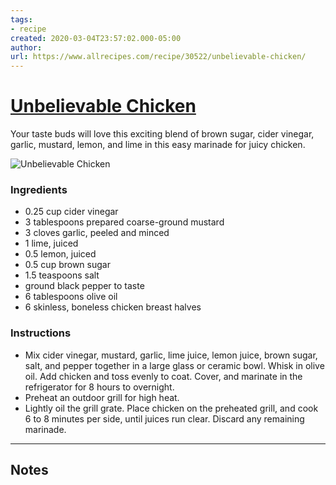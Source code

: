 ```yaml
---
tags: 
- recipe 
created: 2020-03-04T23:57:02.000-05:00
author: 
url: https://www.allrecipes.com/recipe/30522/unbelievable-chicken/ 
---
```


# [Unbelievable Chicken](https://www.allrecipes.com/recipe/30522/unbelievable-chicken/)

Your taste buds will love this exciting blend of brown sugar, cider vinegar, garlic, mustard, lemon, and lime in this easy marinade for juicy chicken.

![Unbelievable Chicken](https://www.allrecipes.com/thmb/vE01JWD-n6XHFkaZj5IS4OSXL5A=/1500x0/filters:no_upscale():max_bytes(150000):strip_icc()/30522unbelievable-chickenlutzflcat4x3-a66f97fdabf443489e7cef519f47f638.jpg)

### Ingredients

- 0.25 cup cider vinegar
- 3 tablespoons prepared coarse-ground mustard
- 3 cloves garlic, peeled and minced
- 1 lime, juiced
- 0.5 lemon, juiced
- 0.5 cup brown sugar
- 1.5 teaspoons salt
- ground black pepper to taste
- 6 tablespoons olive oil
- 6 skinless, boneless chicken breast halves

### Instructions

- Mix cider vinegar, mustard, garlic, lime juice, lemon juice, brown sugar, salt, and pepper together in a large glass or ceramic bowl. Whisk in olive oil. Add chicken and toss evenly to coat. Cover, and marinate in the refrigerator for 8 hours to overnight.
- Preheat an outdoor grill for high heat.
- Lightly oil the grill grate. Place chicken on the preheated grill, and cook 6 to 8 minutes per side, until juices run clear. Discard any remaining marinade.

-----

## Notes
